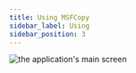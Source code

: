 ```yaml
---
title: Using MSFCopy
sidebar_label: Using
sidebar_position: 3
---
```




![the application's main screen](/images/msfcopy/msfcopy-main.png)